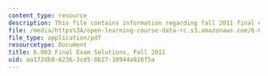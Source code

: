 ```yaml
---
content_type: resource
description: This file contains information regarding fall 2011 final exam solutions.
file: /media/https%3A/open-learning-course-data-rc.s3.amazonaws.com/6-003-signals-and-systems-fall-2011/aa172db862363cd58b2710944a926f5a_MIT6_003F11_final_sol.pdf
file_type: application/pdf
resourcetype: Document
title: 6.003 Final Exam Solutions, Fall 2011
uid: aa172db8-6236-3cd5-8b27-10944a926f5a
---
```

